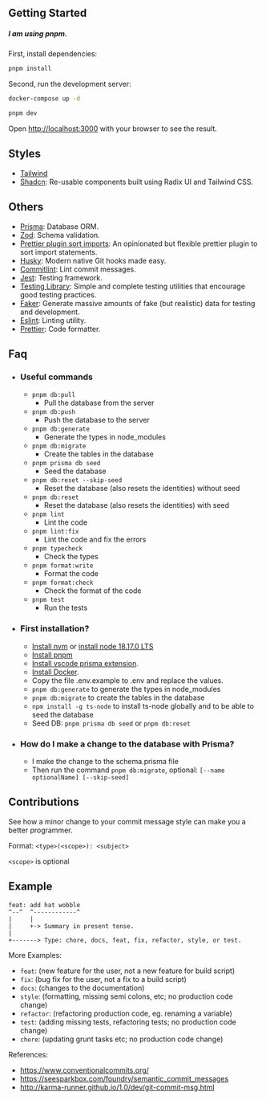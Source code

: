 ## Getting Started
##### _I am using pnpm._

First, install dependencies:

```bash
pnpm install
```


Second, run the development server:

```bash
docker-compose up -d 
```

```bash
pnpm dev
```

Open [http://localhost:3000](http://localhost:3000) with your browser to see the result.

## Styles
- [Tailwind](https://tailwindcss.com/)
- [Shadcn](https://ui.shadcn.com/): Re-usable components built using Radix UI and Tailwind CSS.


## Others
- [Prisma](https://www.prisma.io/): Database ORM.
- [Zod](https://zod.dev/): Schema validation.
- [Prettier plugin sort imports](https://github.com/IanVS/prettier-plugin-sort-imports): An opinionated but flexible prettier plugin to sort import statements.
- [Husky](https://github.com/typicode/husky): Modern native Git hooks made easy.
- [Commitlint](https://github.com/conventional-changelog/commitlint): Lint commit messages.
- [Jest](https://jestjs.io/): Testing framework.
- [Testing Library](https://testing-library.com/): Simple and complete testing utilities that encourage good testing practices.
- [Faker](https://fakerjs.dev/): Generate massive amounts of fake (but realistic) data for testing and development.
- [Eslint](https://eslint.org/): Linting utility.
- [Prettier](https://prettier.io/): Code formatter.

## Faq

- ### Useful commands
    - `pnpm db:pull`
        - Pull the database from the server
    - `pnpm db:push`
        - Push the database to the server
    - `pnpm db:generate`
        - Generate the types in node_modules
    - `pnpm db:migrate`
        - Create the tables in the database
    - `pnpm prisma db seed`
        - Seed the database
    - `pnpm db:reset --skip-seed`
        - Reset the database (also resets the identities) without seed
    - `pnpm db:reset`
        - Reset the database (also resets the identities) with seed
    - `pnpm lint`
        - Lint the code
    - `pnpm lint:fix`
        - Lint the code and fix the errors
    - `pnpm typecheck`
        - Check the types
    - `pnpm format:write`
        - Format the code
    - `pnpm format:check`
        - Check the format of the code
    - `pnpm test`
        - Run the tests
- ### First installation?
    * [Install nvm](https://github.com/nvm-sh/nvm#installing-and-updating) or [install node 18.17.0 LTS](https://nodejs.org/es/download/)
    * [Install pnpm](https://pnpm.io/installation) 
    * [Install vscode prisma extension](https://marketplace.visualstudio.com/items?itemName=Prisma.prisma).
    * [Install Docker](https://www.docker.com/products/docker-desktop/).
    * Copy the file .env.example to .env and replace the values.
    * `pnpm db:generate` to generate the types in node_modules
    * `pnpm db:migrate` to create the tables in the database
    * `npm install -g ts-node` to install ts-node globally and to be able to seed the database
    * Seed DB: `pnpm prisma db seed` or `pnpm db:reset`



- ### How do I make a change to the database with Prisma?
    - I make the change to the schema.prisma file
    - Then run the command `pnpm db:migrate`, optional: `[--name optionalName] [--skip-seed]`

## Contributions


See how a minor change to your commit message style can make you a better programmer.

Format: `<type>(<scope>): <subject>`

`<scope>` is optional

## Example

```
feat: add hat wobble
^--^  ^------------^
|     |
|     +-> Summary in present tense.
|
+-------> Type: chore, docs, feat, fix, refactor, style, or test.
```

More Examples:

- `feat`: (new feature for the user, not a new feature for build script)
- `fix`: (bug fix for the user, not a fix to a build script)
- `docs`: (changes to the documentation)
- `style`: (formatting, missing semi colons, etc; no production code change)
- `refactor`: (refactoring production code, eg. renaming a variable)
- `test`: (adding missing tests, refactoring tests; no production code change)
- `chore`: (updating grunt tasks etc; no production code change)

References:

- https://www.conventionalcommits.org/
- https://seesparkbox.com/foundry/semantic_commit_messages
- http://karma-runner.github.io/1.0/dev/git-commit-msg.html